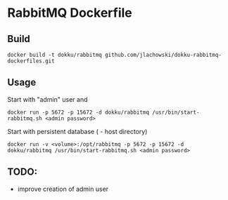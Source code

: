 RabbitMQ Dockerfile
===================

Build
-----
```
docker build -t dokku/rabbitmq github.com/jlachowski/dokku-rabbitmq-dockerfiles.git
```

Usage
-----
Start with "admin" user and <admin password>
```
docker run -p 5672 -p 15672 -d dokku/rabbitmq /usr/bin/start-rabbitmq.sh <admin password>
```

Start with persistent database (<volume> - host directory)
```
docker run -v <volume>:/opt/rabbitmq -p 5672 -p 15672 -d dokku/rabbitmq /usr/bin/start-rabbitmq.sh <admin password>
```

TODO:
-----
- improve creation of admin user
